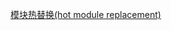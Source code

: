 [模块热替换(hot module replacement)](https://webpack.docschina.org/concepts/hot-module-replacement/#root)